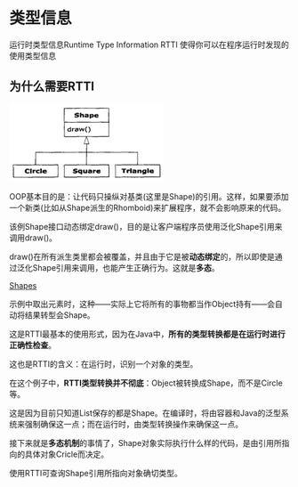 # 类型信息 #

运行时类型信息Runtime Type Information RTTI 使得你可以在程序运行时发现的使用类型信息

## 为什么需要RTTI ##

![](image/typeinfo01.png)

OOP基本目的是：让代码只操纵对基类(这里是Shape)的引用。这样，如果要添加一个新类(比如从Shape派生的Rhomboid)来扩展程序，就不会影响原来的代码。

该例Shape接口动态绑定draw()，目的是让客户端程序员使用泛化Shape引用来调用draw()。

draw()在所有派生类里都会被覆盖，并且由于它是被**动态绑定**的，所以即使是通过泛化Shape引用来调用，也能产生正确行为。这就是**多态**。

[Shapes](Shapes.java)

示例中取出元素时，这种——实际上它将所有的事物都当作Object持有——会自动将结果转型会Shape。

这是RTTI最基本的使用形式，因为在Java中，**所有的类型转换都是在运行时进行正确性检查**。

这也是RTTI的含义：在运行时，识别一个对象的类型。

在这个例子中，**RTTI类型转换并不彻底**：Object被转换成Shape，而不是Circle等。

这是因为目前只知道List<Shape>保存的都是Shape。在编译时，将由容器和Java的泛型系统来强制确保这一点；而在运行时，由类型转换操作来确保这一点。

接下来就是**多态机制**的事情了，Shape对象实际执行什么样的代码，是由引用所指向的具体对象Cricle而决定。

使用RTTI可查询Shape引用所指向对象确切类型。








